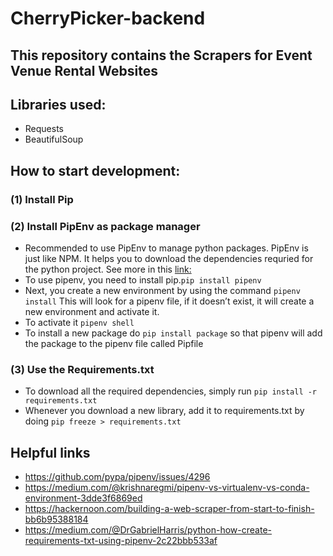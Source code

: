 # CherryPicker-backend

## This repository contains the Scrapers for Event Venue Rental Websites

## Libraries used:
* Requests
* BeautifulSoup 

## How to start development:

### (1) Install Pip

### (2) Install PipEnv as package manager
* Recommended to use PipEnv to manage python packages. PipEnv is just like NPM. It helps you to download the dependencies requried for the python project. See more in this [link:](https://medium.com/@krishnaregmi/pipenv-vs-virtualenv-vs-conda-environment-3dde3f6869ed)
* To use pipenv, you need to install pip.`pip install pipenv`
* Next, you create a new environment by using the command `pipenv install` This will look for a pipenv file, if it doesn’t exist, it will create a new environment and activate it.
* To activate it `pipenv shell`
* To install a new package do `pip install package` so that pipenv will add the package to the pipenv file called Pipfile

### (3) Use the Requirements.txt
* To download all the required dependencies, simply run `pip install -r requirements.txt`
* Whenever you download a new library, add it to requirements.txt by doing `pip freeze > requirements.txt`

## Helpful links
* https://github.com/pypa/pipenv/issues/4296
* https://medium.com/@krishnaregmi/pipenv-vs-virtualenv-vs-conda-environment-3dde3f6869ed
* https://hackernoon.com/building-a-web-scraper-from-start-to-finish-bb6b95388184
* https://medium.com/@DrGabrielHarris/python-how-create-requirements-txt-using-pipenv-2c22bbb533af